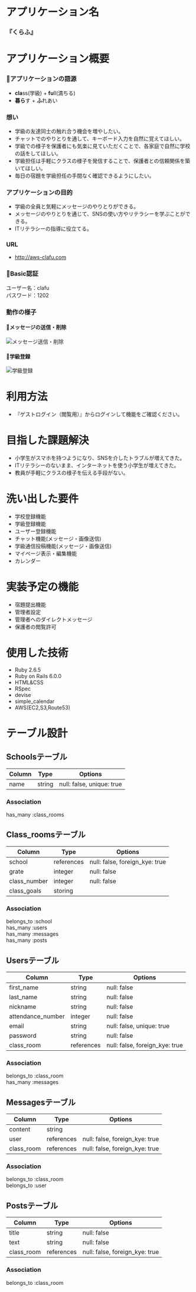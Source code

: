# アプリケーション名
### 『くらふ』

# アプリケーション概要

### 🏫アプリケーションの語源
- **cla**ss(学級) + **fu**ll(満ちる)
- **暮ら**す + **ふ**れあい

### 想い
- 学級の友達同士の触れ合う機会を増やしたい。
- チャットでのやりとりを通して、キーボード入力を自然に覚えてほしい。
- 学級での様子を保護者にも気楽に見ていただくことで、各家庭で自然に学校の話をしてほしい。
- 学級担任は手軽にクラスの様子を発信することで、保護者との信頼関係を築いてほしい。
- 毎日の宿題を学級担任の手間なく確認できるようにしたい。

### アプリケーションの目的
- 学級の全員と気軽にメッセージのやりとりができる。
- メッセージのやりとりを通じて、SNSの使い方やリテラシーを学ぶことができる。
- ITリテラシーの指導に役立てる。

### URL
- http://aws-clafu.com

### 🔑Basic認証
ユーザー名：clafu  
パスワード：1202

### 動作の様子
#### 📨メッセージの送信・削除
![メッセージ送信・削除](https://i.gyazo.com/d812b11964d7c9b7f4b09dc73f494e2e.gif)  


#### 🏫学級登録
![学級登録](https://i.gyazo.com/4a2dc4b9847f9db4f67a9e7693d19a61.gif)

# 利用方法
- 『ゲストログイン（閲覧用）』からログインして機能をご確認ください。

# 目指した課題解決
- 小学生がスマホを持つようになり、SNSを介したトラブルが増えてきた。
- ITリテラシーのないまま、インターネットを使う小学生が増えてきた。
- 教員が手軽にクラスの様子を伝える手段がない。

# 洗い出した要件
- 学校登録機能
- 学級登録機能
- ユーザー登録機能
- チャット機能(メッセージ・画像送信)
- 学級通信投稿機能(メッセージ・画像送信)
- マイページ表示・編集機能
- カレンダー

# 実装予定の機能
- 宿題提出機能
- 管理者設定
- 管理者へのダイレクトメッセージ
- 保護者の閲覧許可

# 使用した技術
- Ruby 2.6.5
- Ruby on Rails 6.0.0
- HTML&CSS
- RSpec
- devise
- simple_calendar
- AWS(EC2,S3,Route53)


# テーブル設計

## Schoolsテーブル 

| Column | Type   | Options                   |
| ------ | ------ | ------------------------- |
| name   | string | null: false, unique: true |

### Association

has_many :class_rooms  


## Class_roomsテーブル

| Column         | Type       | Options                        |
| -------------- | ---------- | ------------------------------ |
| school         | references | null: false, foreign_kye: true |
| grate          | integer    | null: false                    |
| class_number   | integer    | null: false                    |
| class_goals    | storing    |                                |

### Association

belongs_to :school  
has_many :users  
has_many :messages  
has_many :posts  

## Usersテーブル

| Column            | Type       | Options                        |
| ----------------- | ---------- | ------------------------------ |
| first_name        | string     | null: false                    |
| last_name         | string     | null: false                    |
| nickname          | string     | null: false                    |
| attendance_number | integer    | null: false                    |
| email             | string     | null: false, unique: true      |
| password          | string     | null: false                    |
| class_room        | references | null: false, foreign_kye: true |

### Association

belongs_to :class_room  
has_many :messages  


## Messagesテーブル

| Column         | Type       | Options                        |
| -------------- | ---------- | ------------------------------ |
| content        | string     |                                |
| user           | references | null: false, foreign_kye: true |
| class_room     | references | null: false, foreign_kye: true |

### Association
belongs_to :class_room  
belongs_to :user  

## Postsテーブル

| Column     | Type       | Options                        |
| ---------- | ---------- | ------------------------------ |
| title      | string     | null: false                    |
| text       | string     | null: false                    |
| class_room | references | null: false, foreign_kye: true |

### Association
belongs_to :class_room  